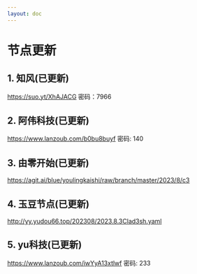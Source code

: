 ```yaml
---
layout: doc
---
```

# 节点更新

## 1. 知风(已更新)

https://suo.yt/XhAJACG 密码：7966

## 2. 阿伟科技(已更新)

https://www.lanzoub.com/b0bu8buyf 密码: 140

## 3. 由零开始(已更新)

https://agit.ai/blue/youlingkaishi/raw/branch/master/2023/8/c3

## 4. 玉豆节点(已更新)

http://yy.yudou66.top/202308/2023.8.3Clad3sh.yaml
  
## 5. yu科技(已更新)

https://www.lanzoub.com/iwYyA13xtlwf 密码: 233
